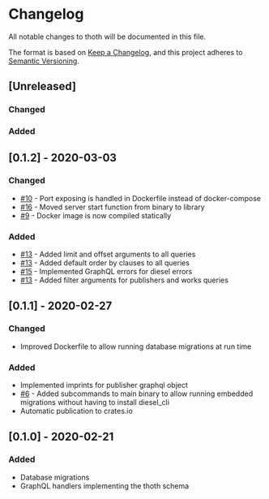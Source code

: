 # Changelog
All notable changes to thoth will be documented in this file.

The format is based on [Keep a Changelog](https://keepachangelog.com/en/1.0.0/),
and this project adheres to [Semantic Versioning](https://semver.org/spec/v2.0.0.html).

## [Unreleased]
### Changed

### Added

## [0.1.2] - 2020-03-03
### Changed
- [#10](https://github.com/openbookpublishers/thoth/issues/10) - Port exposing is handled in Dockerfile instead of docker-compose
- [#16](https://github.com/openbookpublishers/thoth/issues/16) - Moved server start function from binary to library
- [#9](https://github.com/openbookpublishers/thoth/issues/9) - Docker image is now compiled statically

### Added
- [#13](https://github.com/openbookpublishers/thoth/issues/13) - Added limit and offset arguments to all queries
- [#13](https://github.com/openbookpublishers/thoth/issues/13) - Added default order by clauses to all queries
- [#15](https://github.com/openbookpublishers/thoth/issues/15) - Implemented GraphQL errors for diesel errors
- [#13](https://github.com/openbookpublishers/thoth/issues/13) - Added filter arguments for publishers and works queries

## [0.1.1] - 2020-02-27
### Changed
- Improved Dockerfile to allow running database migrations at run time

### Added
- Implemented imprints for publisher graphql object
- [#6](https://github.com/openbookpublishers/thoth/issues/6) - Added subcommands to main binary to allow running embedded migrations without having to install diesel\_cli
- Automatic publication to crates.io

## [0.1.0] - 2020-02-21
### Added
- Database migrations
- GraphQL handlers implementing the thoth schema
